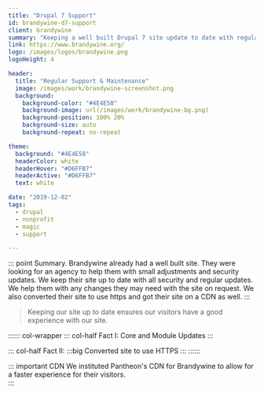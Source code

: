 ```yaml
---
title: "Drupal 7 Support"
id: brandywine-d7-support
client: brandywine
summary: "Keeping a well built Drupal 7 site update to date with regular support and maintenance."
link: https://www.brandywine.org/
logo: /images/logos/brandywine.png
logoHeight: 4

header:
  title: "Regular Support & Maintenance"
  image: /images/work/brandywine-screenshot.png
  background:
    background-color: "#4E4E58"
    background-image: url(/images/work/brandywine-bg.png)
    background-position: 100% 20%
    background-size: auto
    background-repeat: no-repeat

theme:
  background: "#4E4E58"
  headerColor: white
  headerHover: "#D6FFB7"
  headerActive: "#D6FFB7"
  text: white

date: "2019-12-02"
tags:
  - drupal
  - nonprofit
  - magic
  - support

---
```


::: point Summary.
Brandywine already had a well built site.  They were looking for an agency to help them with small adjustments and security updates.  We keep their site up to date with all security and regular updates.  We help them with any changes they may need with the site on request.  We also converted their site to use https and got their site on a CDN as well.
:::

> Keeping our site up to date ensures our visitors have a good experience with our site.

:::::: col-wrapper
::: col-half Fact I:
Core and Module Updates
:::

::: col-half Fact II:
:::big
Converted site to use HTTPS
:::
::::::

::: important CDN
We instituted Pantheon's CDN for Brandywine to allow for a faster experience for their visitors.   
:::
